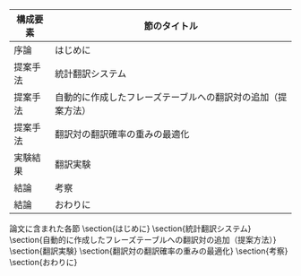 構成要素 | 節のタイトル
 --- | --- 
序論 | はじめに
提案手法 | 統計翻訳システム
提案手法 | 自動的に作成したフレーズテーブルへの翻訳対の追加（提案方法）
提案手法 | 翻訳対の翻訳確率の重みの最適化
実験結果 | 翻訳実験
結論 | 考察
結論 | おわりに

論文に含まれた各節
\section{はじめに}
\section{統計翻訳システム}
\section{自動的に作成したフレーズテーブルへの翻訳対の追加（提案方法）}
\section{翻訳実験}
\section{翻訳対の翻訳確率の重みの最適化}
\section{考察}
\section{おわりに}
